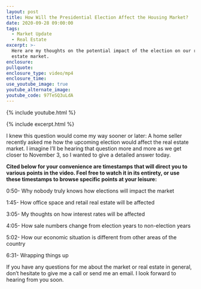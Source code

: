 ```yaml
---
layout: post
title: How Will the Presidential Election Affect the Housing Market?
date: 2020-09-28 09:00:00
tags:
  - Market Update
  - Real Estate
excerpt: >-
  Here are my thoughts on the potential impact of the election on our real
  estate market.
enclosure:
pullquote:
enclosure_type: video/mp4
enclosure_time:
use_youtube_image: true
youtube_alternate_image:
youtube_code: 97TeSQ3uLdA
---
```

{% include youtube.html %}

{% include excerpt.html %}

I knew this question would come my way sooner or later: A home seller recently asked me how the upcoming election would affect the real estate market. I imagine I’ll be hearing that question more and more as we get closer to November 3, so I wanted to give a detailed answer today.

**Cited below for your convenience are timestamps that will direct you to various points in the video. Feel free to watch it in its entirety, or use these timestamps to browse specific points at your leisure:**

0:50- Why nobody truly knows how elections will impact the market

1:45- How office space and retail real estate will be affected

3:05- My thoughts on how interest rates will be affected

4:05- How sale numbers change from election years to non-election years

5:02- How our economic situation is different from other areas of the country

6:31- Wrapping things up

If you have any questions for me about the market or real estate in general, don’t hesitate to give me a call or send me an email. I look forward to hearing from you soon.
